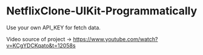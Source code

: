 # NetflixClone-UIKit-Programmatically
Use your own API_KEY for fetch data.

Video source of project ->
https://www.youtube.com/watch?v=KCgYDCKqato&t=12058s
